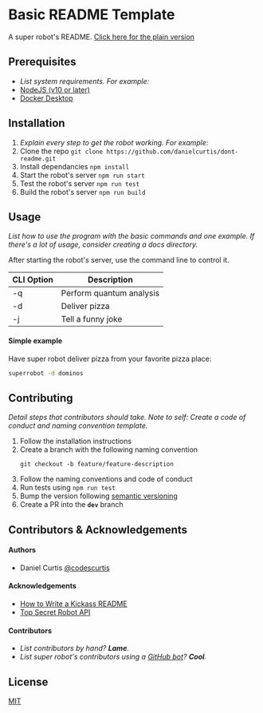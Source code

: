 # Basic README Template

A super robot's README. [Click here for the plain version](https://github.com/danielcurtis/dont-readme/blob/main/basic/PLAIN.md)

## Prerequisites

- *List system requirements. For example:*
- [NodeJS (v10 or later)](https://nodejs.org/en/download/)
- [Docker Desktop](https://www.docker.com/products/docker-desktop)

## Installation

1. *Explain every step to get the robot working. For example:*
2. Clone the repo `git clone https://github.com/danielcurtis/dont-readme.git`
3. Install dependancies `npm install`
4. Start the robot's server `npm run start`
5. Test the robot's server `npm run test`
6. Build the robot's server `npm run build`

## Usage

*List how to use the program with the basic commands and one example. If there's a lot of usage, consider creating a docs directory.*

After starting the robot's server, use the command line to control it.

| CLI Option | Description |
| --- | --- |
| -q | Perform quantum analysis |
| -d | Deliver pizza |
| -j | Tell a funny joke |

#### Simple example

Have super robot deliver pizza from your favorite pizza place:

```bash
superrobot -d dominos
```

## Contributing

*Detail steps that contributors should take. Note to self: Create a code of conduct and naming convention template.*

1. Follow the installation instructions
2. Create a branch with the following naming convention
   ```
   git checkout -b feature/feature-description
   ```
3. Follow the naming conventions and code of conduct
4. Run tests using `npm run test`
5. Bump the version following [semantic versioning](https://semver.org/)
6. Create a PR into the **`dev`** branch

## Contributors & Acknowledgements

#### Authors

- Daniel Curtis [@codescurtis](https://twitter.com/codescurtis)

#### Acknowledgements

- [How to Write a Kickass README](https://dev.to/scottydocs/how-to-write-a-kickass-readme-5af9)
- [Top Secret Robot API](https://www.youtube.com/watch?v=oHg5SJYRHA0)

#### Contributors

  - *List contributors by hand? **Lame**.*
  - *List super robot's contributors using a [GitHub bot](https://allcontributors.org/docs/en/bot/overview)? **Cool**.*

## License

[MIT](https://github.com/danielcurtis/dont-readme/main/LICENSE)




